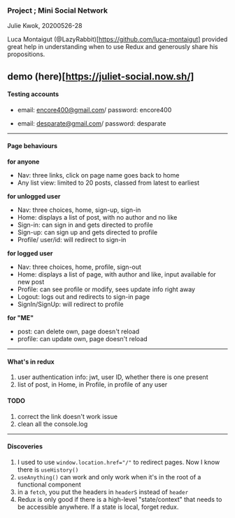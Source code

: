 ### Project ; Mini Social Network

Julie Kwok, 20200526-28

Luca Montaigut (@LazyRabbit)[https://github.com/luca-montaigut] provided great help in understanding when to use Redux and generously share his propositions.

demo (here)[https://juliet-social.now.sh/]
---

#### Testing accounts

- email: encore400@gmail.com/ password: encore400

- email: desparate@gmail.com/ password: desparate

---

#### Page behaviours

**for anyone**
- Nav: three links, click on page name goes back to home
- Any list view: limited to 20 posts, classed from latest to earliest

**for unlogged user**

- Nav: three choices, home, sign-up, sign-in
- Home: displays a list of post, with no author and no like
- Sign-in: can sign in and gets directed to profile
- Sign-up: can sign up and gets directed to profile
- Profile/ user/id: will redirect to sign-in

**for logged user**

- Nav: three choices, home, profile, sign-out
- Home: displays a list of page, with author and like, input available for new post
- Profile: can see profile or modify, sees update info right away
- Logout: logs out and redirects to sign-in page
- SignIn/SignUp: will redirect to profile

**for "ME"**
- post: can delete own, page doesn't reload
- profile: can update own, page doesn't reload

---

#### What's in redux

1. user authentication info: jwt, user ID, whether there is one present
2. list of post, in Home, in Profile, in profile of any user

#### TODO

1. correct the link doesn't work issue
2. clean all the console.log
---

#### Discoveries

1. I used to use `window.location.href="/"` to redirect pages. Now I know there is `useHistory()`
2. `useAnything()` can work and only work when it's in the root of a functional component
3. in a `fetch`, you put the headers in `headerS` instead of `header`
4. Redux is only good if there is a high-level "state/context" that needs to be accessible anywhere. If a state is local, forget redux.
